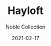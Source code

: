 ---
image_primary: "img/hayloft_collection_noble_finium_1-410x410.jpg"
image_secondary: "img/hayloft_collection_noble_finium-1000x400.jpg"
subtitle: "Noble Collection"
description: "Developed%20using%20authentic%20centuries-old%20Canadian%20barn%20wood%2C%20Noble%20collection%20products%20stand%20out%20thanks%20to%20their%20unique%2C%20one-of-a-kind%20look.%20Each%20product%20creatively%20reveals%20the%20character%20and%20beauty%20behind%20those%20beams%20and%20panels%20that%20have%20been%20shaped%20over%20the%20years."
tags: 
  - "Finium"
  - "Decorative Walls"
title: "Hayloft"
designer: "Finium"
href: "https://finium.ca/en/decorative-walls/hayloft/"
category: "decorative-walls"
manufacturer: "Finium"
slug: "/manufacturers/finium/decorative-walls/finium-hayloft"
date: "2021-02-17"
---